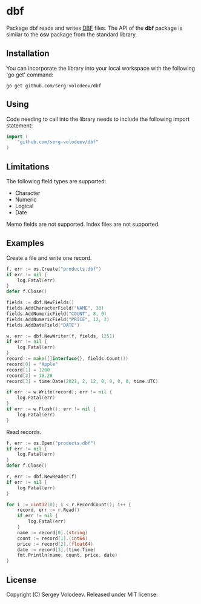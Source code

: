 # dbf
Package dbf reads and writes [DBF](http://en.wikipedia.org/wiki/DBase#File_formats) files.
The API of the __dbf__ package is similar to the __csv__ package from the standard library.

## Installation
You can incorporate the library into your local workspace with the following 'go get' command:

    go get github.com/serg-volodeev/dbf

## Using
Code needing to call into the library needs to include the following import statement:

```go
import (
    "github.com/serg-volodeev/dbf"
)
```

## Limitations
The following field types are supported:

- Character
- Numeric
- Logical
- Date

Memo fields are not supported. Index files are not supported.

## Examples
Сreate a file and write one record.
    
```go
f, err := os.Create("products.dbf")
if err != nil {
    log.Fatal(err)
}
defer f.Close()

fields := dbf.NewFields()
fields.AddCharacterField("NAME", 30)
fields.AddNumericField("COUNT", 8, 0)
fields.AddNumericField("PRICE", 12, 2)
fields.AddDateField("DATE")

w, err := dbf.NewWriter(f, fields, 1251)
if err != nil {
    log.Fatal(err)
}
record := make([]interface{}, fields.Count())
record[0] = "Apple"
record[1] = 1200
record[2] = 18.20
record[3] = time.Date(2021, 2, 12, 0, 0, 0, 0, time.UTC)

if err := w.Write(record); err != nil {
    log.Fatal(err)
}
if err := w.Flush(); err != nil {
    log.Fatal(err)
}
```

Read records.

```go
f, err := os.Open("products.dbf")
if err != nil {
    log.Fatal(err)
}
defer f.Close()

r, err := dbf.NewReader(f)
if err != nil {
    log.Fatal(err)
}

for i := uint32(0); i < r.RecordCount(); i++ {
    record, err := r.Read()
    if err != nil {
        log.Fatal(err)
    }
    name := record[0].(string)
    count := record[1].(int64)
    price := record[2].(float64)
    date := record[3].(time.Time)
    fmt.Println(name, count, price, date)
}
```

## License
Copyright (C) Sergey Volodeev. Released under MIT license.